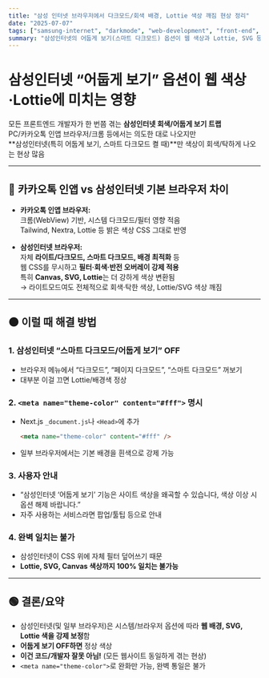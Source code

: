 ```yaml
---
title: "삼성 인터넷 브라우저에서 다크모드/회색 배경, Lottie 색상 깨짐 현상 정리"
date: "2025-07-07"
tags: ["samsung-internet", "darkmode", "web-development", "front-end", "issue"]
summary: "삼성인터넷의 어둡게 보기(스마트 다크모드) 옵션이 웹 색상과 Lottie, SVG 등에 미치는 영향 및 실전 해결 방법 정리"
---
```


# 삼성인터넷 “어둡게 보기” 옵션이 웹 색상·Lottie에 미치는 영향

모든 프론트엔드 개발자가 한 번쯤 겪는 **삼성인터넷 회색/어둡게 보기 트랩**  
PC/카카오톡 인앱 브라우저/크롬 등에서는 의도한 대로 나오지만  
**삼성인터넷(특히 어둡게 보기, 스마트 다크모드 켤 때)**만 색상이 회색/탁하게 나오는 현상 많음

---

## 📲 카카오톡 인앱 vs 삼성인터넷 기본 브라우저 차이

- **카카오톡 인앱 브라우저:**  
  크롬(WebView) 기반, 시스템 다크모드/필터 영향 적음  
  Tailwind, Nextra, Lottie 등 밝은 색상 CSS 그대로 반영

- **삼성인터넷 브라우저:**  
  자체 **라이트/다크모드, 스마트 다크모드, 배경 최적화** 등  
  웹 CSS를 무시하고 **필터·회색·반전 오버레이 강제 적용**  
  특히 **Canvas, SVG, Lottie**는 더 강하게 색상 변환됨  
  → 라이트모드여도 전체적으로 회색·탁한 색상, Lottie/SVG 색상 깨짐

---

## 🟠 이럴 때 해결 방법

### 1. 삼성인터넷 “스마트 다크모드/어둡게 보기” OFF

- 브라우저 메뉴에서 “다크모드”, “페이지 다크모드”, “스마트 다크모드” 꺼보기
- 대부분 이걸 끄면 Lottie/배경색 정상

### 2. `<meta name="theme-color" content="#fff">` 명시

- Next.js `_document.js`나 `<Head>`에 추가

  ```html
  <meta name="theme-color" content="#fff" />
  ```

- 일부 브라우저에서는 기본 배경을 흰색으로 강제 가능

### 3. 사용자 안내

- “삼성인터넷 ‘어둡게 보기’ 기능은 사이트 색상을 왜곡할 수 있습니다, 색상 이상 시 옵션 해제 바랍니다.”
- 자주 사용하는 서비스라면 팝업/툴팁 등으로 안내

### 4. 완벽 일치는 불가

- 삼성인터넷이 CSS 위에 자체 필터 덮어쓰기 때문
- **Lottie, SVG, Canvas 색상까지 100% 일치는 불가능**

---

## 🟢 결론/요약

- 삼성인터넷(및 일부 브라우저)은 시스템/브라우저 옵션에 따라 **웹 배경, SVG, Lottie 색을 강제 보정**함
- **어둡게 보기 OFF하면** 정상 색상
- **이건 코드/개발자 잘못 아님!** (모든 웹사이트 동일하게 겪는 현상)
- `<meta name="theme-color">`로 완화만 가능, 완벽 통일은 불가
